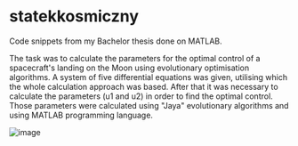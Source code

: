 # statekkosmiczny
Code snippets from my Bachelor thesis done on MATLAB.

The task was to calculate the parameters for the optimal control of a spacecraft's landing on the Moon using evolutionary optimisation algorithms.
A system of five differential equations was given, utilising which the whole calculation approach was based.
After that it was necessary to calculate the parameters (u1 and u2) in order to find the optimal control. Those parameters were calculated using "Jaya" evolutionary algorithms and using MATLAB programming language. 


![image](https://user-images.githubusercontent.com/110253487/181820513-39e6af3c-cea6-4f39-bd15-1aeffc8e1604.png)
